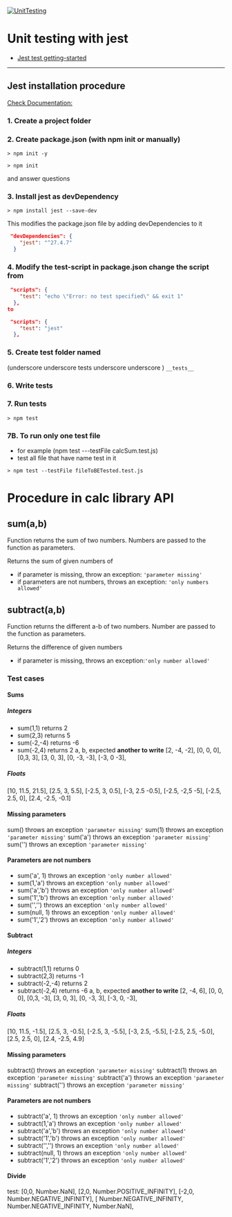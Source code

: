 [![UnitTesting](https://github.com/React21S/Unit_testing/actions/workflows/main.yml/badge.svg?branch=main)](https://github.com/React21S/Unit_testing/actions/new)

# Unit testing with jest
- [Jest test getting-started](https://jestjs.io/docs/getting-started)
---
## Jest installation procedure

[Check Documentation:](https://jestjs.io/)

### 1.   Create a project folder

### 2. Create package.json (with npm init or manually)
```shell
> npm init -y
```

```shell
> npm init
```


and answer questions

### 3. Install jest as devDependency 

```shell
> npm install jest --save-dev
```

This modifies the package.json file by adding devDependencies to it
```json
 "devDependencies": {
    "jest": "^27.4.7"
  }
```

### 4. Modify the test-script in package.json change the script from
```json
 "scripts": {
    "test": "echo \"Error: no test specified\" && exit 1"
  },
to

 "scripts": {
    "test": "jest"
  },
```


### 5. Create test folder named 
(underscore underscore tests underscore underscore )
`__tests__`

### 6. Write tests

### 7. Run tests
```shell
> npm test
```

### 7B. To run only one test file 
-   for example (npm test ---testFile calcSum.test.js)
- test all file that have name test in it
```shell
> npm test --testFile fileToBETested.test.js
```

# Procedure in calc library API

## **sum(a,b)**

Function returns the sum of two numbers. Numbers are passed to the function as parameters.

Returns the sum of given numbers of 
-   if parameter is missing,  throw an exception: `'parameter missing'`
-   if parameters are not numbers, throws an exception: `'only numbers allowed'`

## **subtract(a,b)**
Function returns the different a-b of two numbers. Number are passed to the function as parameters.

Returns the difference of given numbers
-   if parameter is missing, throws an exception:`'only number allowed'`


### Test cases

#### Sums


##### Integers
-   sum(1,1) returns 2
-   sum(2,3) returns 5
-   sum(-2,-4) returns -6
-   sum(-2,4) returns 2
a, b, expected **another to write** 
[2, -4,  -2],
[0, 0,  0],
[0,3,   3],
[3, 0,  3],
[0, -3, -3],
[-3, 0  -3],

##### Floats
[10, 11.5, 21.5],
[2.5, 3, 5.5],
[-2.5, 3, 0.5],
[-3, 2.5 -0.5],
[-2.5, -2,5 -5],
[-2.5, 2.5, 0],
[2.4, -2.5, -0.1]

#### Missing parameters
sum() throws an exception `'parameter missing'`
sum(1) throws an exception `'parameter missing'`
sum('a') throws an exception `'parameter missing'`
sum('') throws an exception `'parameter missing'`

#### Parameters are not numbers
-   sum('a', 1) throws an exception `'only number allowed'`
-   sum(1,'a') throws an exception `'only number allowed'`
-   sum('a','b') throws an exception `'only number allowed'`
-   sum('1','b') throws an exception `'only number allowed'`
-   sum('','') throws an exception `'only number allowed'`
-   sum(null, 1) throws an exception `'only number allowed'`
-   sum('1','2') throws an exception `'only number allowed'`

#### Subtract


##### Integers
-   subtract(1,1) returns 0
-   subtract(2,3) returns -1
-   subtract(-2,-4) returns 2
-   subtract(-2,4) returns -6
a, b, expected **another to write** 
 [2, -4,  6],
[0, 0,  0],
[0,3,   -3],
[3, 0,  3],
[0, -3, 3],
[-3, 0,  -3],

##### Floats
[10, 11.5, -1.5],
[2.5, 3, -0.5],
[-2.5, 3, -5.5],
[-3, 2.5, -5.5],
[-2.5, 2.5, -5.0],
[2.5, 2.5, 0],
[2.4, -2.5, 4.9]

#### Missing parameters
subtract() throws an exception `'parameter missing'`
subtract(1) throws an exception `'parameter missing'`
subtract('a') throws an exception `'parameter missing'`
subtract('') throws an exception `'parameter missing'`

#### Parameters are not numbers
-   subtract('a', 1) throws an exception `'only number allowed'`
-   subtract(1,'a') throws an exception `'only number allowed'`
-   subtract('a','b') throws an exception `'only number allowed'`
-   subtract('1','b') throws an exception `'only number allowed'`
-   subtract('','') throws an exception `'only number allowed'`
-   subtract(null, 1) throws an exception `'only number allowed'`
-   subtract('1','2') throws an exception `'only number allowed'`


#### Divide

test:
[0,0, Number.NaN],
[2,0, Number.POSITIVE_INFINITY],
[-2,0, Number.NEGATIVE_INFINITY],
[ Number.NEGATIVE_INFINITY, Number.NEGATIVE_INFINITY, Number.NaN],
